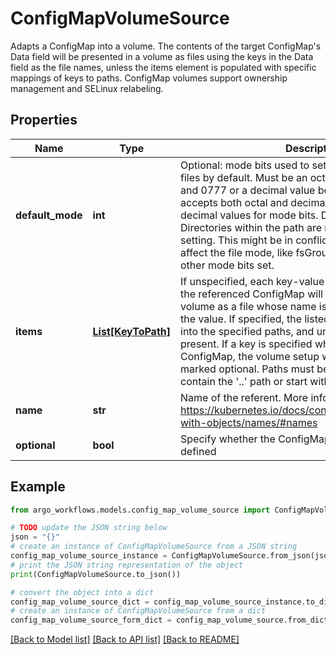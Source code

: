 # ConfigMapVolumeSource

Adapts a ConfigMap into a volume.  The contents of the target ConfigMap's Data field will be presented in a volume as files using the keys in the Data field as the file names, unless the items element is populated with specific mappings of keys to paths. ConfigMap volumes support ownership management and SELinux relabeling.

## Properties

Name | Type | Description | Notes
------------ | ------------- | ------------- | -------------
**default_mode** | **int** | Optional: mode bits used to set permissions on created files by default. Must be an octal value between 0000 and 0777 or a decimal value between 0 and 511. YAML accepts both octal and decimal values, JSON requires decimal values for mode bits. Defaults to 0644. Directories within the path are not affected by this setting. This might be in conflict with other options that affect the file mode, like fsGroup, and the result can be other mode bits set. | [optional] 
**items** | [**List[KeyToPath]**](KeyToPath.md) | If unspecified, each key-value pair in the Data field of the referenced ConfigMap will be projected into the volume as a file whose name is the key and content is the value. If specified, the listed keys will be projected into the specified paths, and unlisted keys will not be present. If a key is specified which is not present in the ConfigMap, the volume setup will error unless it is marked optional. Paths must be relative and may not contain the &#39;..&#39; path or start with &#39;..&#39;. | [optional] 
**name** | **str** | Name of the referent. More info: https://kubernetes.io/docs/concepts/overview/working-with-objects/names/#names | [optional] 
**optional** | **bool** | Specify whether the ConfigMap or its keys must be defined | [optional] 

## Example

```python
from argo_workflows.models.config_map_volume_source import ConfigMapVolumeSource

# TODO update the JSON string below
json = "{}"
# create an instance of ConfigMapVolumeSource from a JSON string
config_map_volume_source_instance = ConfigMapVolumeSource.from_json(json)
# print the JSON string representation of the object
print(ConfigMapVolumeSource.to_json())

# convert the object into a dict
config_map_volume_source_dict = config_map_volume_source_instance.to_dict()
# create an instance of ConfigMapVolumeSource from a dict
config_map_volume_source_form_dict = config_map_volume_source.from_dict(config_map_volume_source_dict)
```
[[Back to Model list]](../README.md#documentation-for-models) [[Back to API list]](../README.md#documentation-for-api-endpoints) [[Back to README]](../README.md)


